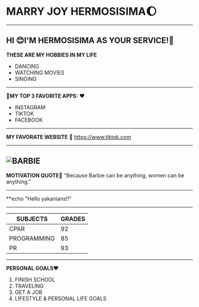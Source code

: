 # MARRY JOY HERMOSISIMA:moon:
---
**HI** :blush:I'M HERMOSISIMA AS YOUR SERVICE!:ribbon:
---
**THESE ARE MY HOBBIES IN MY LIFE**
* DANCING
* WATCHING MOVIES
* SINGING
---
:iphone:**MY TOP 3 FAVORITE APPS:** :heart:
* INSTAGRAM
* TIKTOK
* FACEBOOK
---
**MY FAVORATE WEBSITE** :butterfly:
<https://www.tiktok.com>

---
![BARBIE](image-1.png)
---
**MOTIVATION QUOTE**:ribbon:
"Because Barbie can be anything, women can be anything."

---
**echo "Hello yakanians!!"

---

|SUBJECTS|GRADES|
|---|---|
|CPAR|92|
|PROGRAMMING|85|
|PR|93|

---
**PERSONAL GOALS**:heart:
1. FINISH SCHOOL
2. TRAVELING
3. GET A JOB
4. LIFESTYLE & PERSONAL LIFE GOALS
